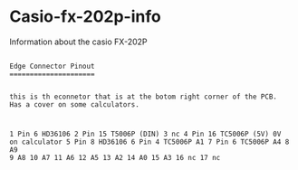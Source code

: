# Casio-fx-202p-info
Information about the casio FX-202P

<code>
Edge Connector Pinout
=====================

this is th econnetor that is at the botom right corner of the PCB. Has a
cover on some calculators.

1     Pin 6 HD36106
2     Pin 15 T5006P (DIN)
3     nc
4     Pin 16 TC5006P (5V) 0V on calculator
5     Pin 8 HD36106
6     Pin 4 TC5006P A1
7     Pin 6 TC5006P A4
8     A9
9     A8
10    A7
11    A6
12    A5
13    A2
14    A0
15    A3
16    nc
17    nc


